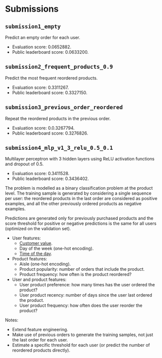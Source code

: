 # Submissions

## `submission1_empty`

Predict an empty order for each user.

* Evaluation score: 0.0652882.
* Public leaderboard score: 0.0633200.

## `submission2_frequent_products_0.9`

Predict the most frequent reordered products.

* Evaluation score: 0.3311267.
* Public leaderboard score: 0.3327150.

## `submission3_previous_order_reordered`

Repeat the reordered products in the previous order.

* Evaluation score: 0.0.3267794.
* Public leaderboard score: 0.3276826.

## `submission4_mlp_v1_3_relu_0.5_0.1`

Multilayer perceptron with 3 hidden layers using ReLU activation functions
and dropout of 0.5.

* Evaluation score: 0.3411528.
* Public leaderboard score: 0.3436402.

The problem is modelled as a binary classification problem at the product level.
The training sample is generated by considering a single sequence per user:
the reordered products in the last order are considered as positive examples,
and all the other previously ordered products as negative examples.

Predictions are generated only for previously purchased products and the
score threshold for positive or negative predictions is the same for all users
(optimized on the validation set).

* User features:
  * [Customer value](https://en.wikipedia.org/wiki/RFM_(customer_value)).
  * Day of the week (one-hot encoding).
  * [Time of the day](https://ianlondon.github.io/blog/encoding-cyclical-features-24hour-time/).
* Product features:
  * Aisle (one-hot encoding).
  * Product popularity: number of orders that include the product.
  * Product frequency: how often is the product reordered?
* User and product features:
  * User product preference: how many times has the user ordered the product?
  * User product recency: number of days since the user last ordered the product.
  * User product frequency: how often does the user reorder the product?

Notes:

* Extend feature engineering.
* Make use of previous orders to generate the training samples, not just the last order for each user.
* Estimate a specific threshold for each user (or predict the number of reordered products directly).
